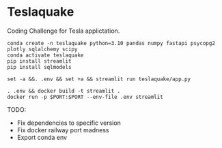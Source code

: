 # Teslaquake

Coding Challenge for Tesla applictation.

```
conda create -n teslaquake python=3.10 pandas numpy fastapi psycopg2 plotly sqlalchemy scipy
conda activate teslaquake
pip install streamlit
pip install sqlmodels

set -a &&. .env && set +a && streamlit run teslaquake/app.py
```


```
. .env && docker build -t streamlit .
docker run -p $PORT:$PORT --env-file .env streamlit
```

TODO:
- Fix dependencies to specific version
- Fix docker railway port madness
- Export conda env